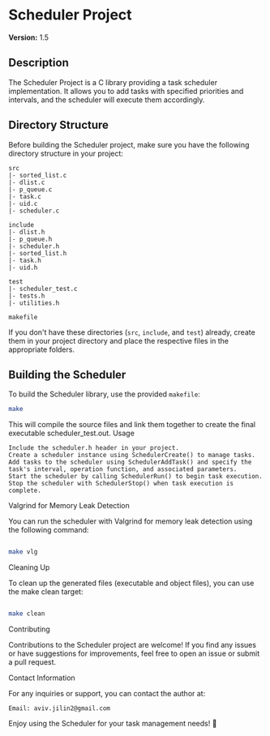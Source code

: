 # Scheduler Project

**Version:** 1.5

## Description

The Scheduler Project is a C library providing a task scheduler implementation. It allows you to add tasks with specified priorities and intervals, and the scheduler will execute them accordingly.

## Directory Structure

Before building the Scheduler project, make sure you have the following directory structure in your project:

    src
    |- sorted_list.c
    |- dlist.c
    |- p_queue.c
    |- task.c
    |- uid.c
    |- scheduler.c

    include
    |- dlist.h
    |- p_queue.h
    |- scheduler.h
    |- sorted_list.h
    |- task.h
    |- uid.h

    test
    |- scheduler_test.c
    |- tests.h
    |- utilities.h

    makefile

If you don't have these directories (`src`, `include`, and `test`) already, create them in your project directory and place the respective files in the appropriate folders.

## Building the Scheduler

To build the Scheduler library, use the provided `makefile`:

```bash
make
```

This will compile the source files and link them together to create the final executable scheduler_test.out.
Usage

    Include the scheduler.h header in your project.
    Create a scheduler instance using SchedulerCreate() to manage tasks.
    Add tasks to the scheduler using SchedulerAddTask() and specify the task's interval, operation function, and associated parameters.
    Start the scheduler by calling SchedulerRun() to begin task execution.
    Stop the scheduler with SchedulerStop() when task execution is complete.

Valgrind for Memory Leak Detection

You can run the scheduler with Valgrind for memory leak detection using the following command:

```bash

make vlg

```

Cleaning Up

To clean up the generated files (executable and object files), you can use the make clean target:

```bash

make clean

```

Contributing

Contributions to the Scheduler project are welcome! If you find any issues or have suggestions for improvements, feel free to open an issue or submit a pull request.

Contact Information

For any inquiries or support, you can contact the author at:

    Email: aviv.jilin2@gmail.com

Enjoy using the Scheduler for your task management needs! 🚀
